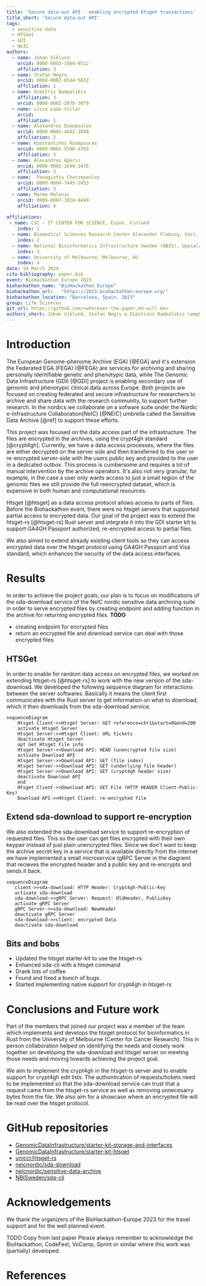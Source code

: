 ```yaml
---
title: 'Secure data-out API - enabling encrypted htsget transactions'
title_short: 'Secure data-out API'
tags:
  - sensitive data
  - HTSGet
  - GDI
  - NeIC
authors:
  - name: Johan Viklund
    orcid: 0000-0003-1984-8522
    affiliation: 3
  - name: Stefan Negru
    orcid: 0000-0002-6544-5022
    affiliation: 1
  - name: Dimitris Bampalikis
    affiliation: 3
    orcid: 0000-0002-2078-3079
  - name: Liisa Lado-Villar
    orcid:
    affiliation: 1
  - name: Alexandros Dimopoulos
    orcid: 0000-0002-4602-2040
    affiliation: 2
  - name: Konstantinos Koumpouras
    orcid: 0000-0001-5598-4703
    affiliation: 3
  - name: Alexandros Aperis
    orcid: 0000-0002-1699-2476
    affiliation: 3
  - name:  Panagiotis Chatzopoulos
    orcid: 0009-0004-7445-2453
    affiliation: 3
  - name: Marko Malenic
    orcid: 0009-0007-3824-8449
    affiliation: 4
    
affiliations:
 - name: CSC – IT CENTER FOR SCIENCE, Espoo, Finland
    index: 1
  - name: Biomedical Sciences Research Center Alexander Fleming, Vari, Greece
    index: 2
  - name: National Bioinformatics Infrastructure Sweden (NBIS), Uppsala University, SciLifeLab, ICM - Department of Cell and Molecular Biology, Uppsala, Sweden.
    index: 3
  - name: University of Melbourne, Melbourne, AU 
    index: 4
date: 14 March 2024
cito-bibliography: paper.bib
event: BioHackathon Europe 2023
biohackathon_name: "BioHackathon Europe"
biohackathon_url:   "https://2023.biohackathon-europe.org/"
biohackathon_location: "Barcelona, Spain, 2023"
group: Life Sciences
git_url: https://github.com/<wherever-the-paper.md-will-be> 
authors_short: Johan Viklund, Stefan Negru & Dimitrios Bambalikis \emph{et al.}
---
```


# Introduction

The European Genome-phenome Archive (EGA) [@EGA] and it's extension the
Federated EGA (FEGA) (@FEGA) are services for archiving and sharing personally
identifiable genetic and phenotypic data, while The Genomic Data Infrastructure
(GDI) [@GDI] project is enabling secondary use of genomic and phenotypic
clinical data across Europe. Both projects are focused on creating federated
and secure infrastructure for researchers to archive and share data with the
research community, to support further research. In the nordics we collaborate
on a sofware suite under the Nordic e-Infrastructure Collaboration(NeIC) [@NEIC]
umbrella called the Sensitive Data Archive [@ref] to support these efforts.


This project was focused on the data access part of the infrastructure. The
files are encrypted in the archives, using the crypt4gh standard [@crypt4gh].
Currently, we have a data access processes, where the files are either
decrypted on the server side and then transferred to the user or re-encrypted
server-side with the users public key and provided to the user in a dedicated
outbox. This process is cumbersome and requires a lot of manual intervention by
the archive operators. It's also not very granular, for example, in the case a
user only wants access to just a small region of the genomic files we still
provide the full reencrypted dataset, which is expensive in both human and
computational resources.


Htsget [@htsget] as a data access protocol allows access to parts of files.
Before the Biohackathon event, there were no htsget servers that supported
partial access to encrypted data. Our goal of the project was to extend the
htsget-rs [@htsget-rs] Rust server and integrate it into the GDI starter kit to
support GA4GH Passport authorized, re-encrypted access to partial files.


We also aimed to extend already existing client tools so they can access
encrypted data over the htsget protocol using GA4GH Passport and Visa standard,
which enhances the security of the data access interfaces.

# Results
In order to achieve the project goals, our plan is to focus on modifications of
the sda-download service of the NeIC nordic sensitive data archiving suite in order
to serve encrypted files by creating endpoint and adding function in the archive for
returning encrypted files.
**TODO**
* creating endpoint for encrypted files
* return an encrypted file and download service can deal with those encrypted files

## HTSGet


In order to enable for random data access on encrypted files, we worked on
extending htsget-rs [@htsget-rs] to work with the new version of the sda-download.
We developed the following sequence diagram for interactions between the server
softwares. Basically it means the client first communicates with the Rust server
to get information on what to download, which it then downloads from the sda-download service.


```mermaid
sequenceDiagram
    Htsget Client->>Htsget Server: GET reference=chr1&start=0&end=200
    activate Htsget Server
    Htsget Server->>Htsget Client: URL tickets
    deactivate Htsget Server
    opt Get Htsget File info
    Htsget Server->>Download API: HEAD (unencrypted file size)
    activate Download API
    Htsget Server->>Download API: GET (file index)
    Htsget Server->>Download API: GET (underlying file header)
    Htsget Server->>Download API: GET (crypt4gh header size)
    deactivate Download API
    end
    Htsget Client->>Download API: GET File (HTTP HEADER Client-Public-Key)
    Download API->>Htsget Client: re-encrypted file
```

## Extend sda-download to support re-encryption


We also extended the sda-download service to support re-encryption of
requested files. This so the user can get files encrypted with their own
keypair instead of just plain unencrypted files. Since we don't want to keep
the archive secret key in a service that is available directly from the
internet we have implemented a small microservice (gRPC Server in the diagram)
that recieves the encrypted header and a public key and re-encrypts and sends
it back.


 ```mermaid
sequenceDiagram
    client->>sda-download: HTTP Header: Crypt4gh-Public-Key
    activate sda-download
    sda-download->>gRPC Server: Request: OldHeader, PublicKey
    activate gRPC Server
    gRPC Server->>sda-download: NewHeader
    deactivate gRPC Server
    sda-download->>client: encrypted Data
    deactivate sda-download
 ```


## Bits and bobs


 * Updated the htsget starter-kit to use the htsget-rs
 * Enhanced sda-cli with a htsget command
 * Drank lots of coffee
 * Found and fixed a bunch of bugs.
 * Started implementing native support for crypt4gh in htsget-rs



# Conclusions and Future work

Part of the members that joined our project was a member of the team which implements and develops the
htsget protocol for bioinformatics in Rust from the University of Melbourne (Center for Cancer Research).
This in person collaboration helped on identifying the needs and closely work together on developing the sda-download and
htsget server on meeting those needs and moving towards achieving the project goal.

We aim to implement the crypt4gh in the htsget-ts server and to enable support for crypt4gh edit lists.
The authontication of requests/tickets need to be implemented so that the sda-download service can trust
that a request came from the htsget-rs service as well as removing unnecesarry bytes from the file.
We also aim for a showcase where an encrypted file will be read over the htsget protocol.

# GitHub repositories

* [GenomicDataInfrastructure/starter-kit-storage-and-interfaces](https://github.com/GenomicDataInfrastructure/starter-kit-storage-and-interfaces)
* [GenomicDataInfrastructure/starter-kit-htsget](https://github.com/GenomicDataInfrastructure/starer-kit-htsget)
* [umccr/htsget-rs](https://github.com/umccr/htsget-rs)
* [neicnordic/sda-download](https://github.com/neicnordic/sda-download)
* [neicnordic/sensitive-data-archive](https://github.com/neicnordic/sensitive-data-archive)
* [NBISweden/sda-cli](https://github.com/NBISweden/sda-cli)

# Acknowledgements

We thank the organizers of the BioHackathon-Europe 2023 for the travel support and for the well planned event.

TODO Copy from last paper
Please always remember to acknowledge the BioHackathon, CodeFest, VoCamp, Sprint or similar where this work was (partially) developed.

# References

